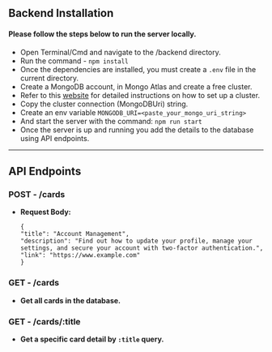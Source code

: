 ## Backend Installation

#### Please follow the steps below to run the server locally.
- Open Terminal/Cmd and navigate to the /backend directory.
- Run the command - ```npm install```
- Once the dependencies are installed, you must create a ```.env``` file in the current directory.
- Create a MongoDB account, in Mongo Atlas and create a free cluster.
- Refer to this [website](https://tinyurl.com/4u6vtj84)  for detailed instructions on how to set up a cluster.
- Copy the cluster connection (MongoDBUri) string.
- Create an env variable ```MONGODB_URI=<paste_your_mongo_uri_string>```
- And start the server with the command:
  ```npm run start```
- Once the server is up and running you add the details to the database using API endpoints.

---
## API Endpoints
### POST - /cards 
- **Request Body:**
  ```
  {
  "title": "Account Management",
  "description": "Find out how to update your profile, manage your settings, and secure your account with two-factor authentication.",
  "link": "https://www.example.com"
  }
  ```

### GET - /cards
- **Get all cards in the database.**

### GET - /cards/:title
- **Get a specific card detail by ```:title``` query.**

